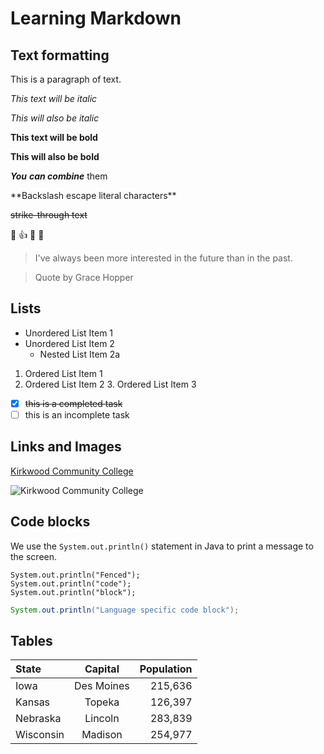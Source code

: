 # Learning Markdown

## Text formatting

This is a paragraph of text.

*This text will be italic*

_This will also be italic_

**This text will be bold**

__This will also be bold__

*__You__* _**can combine**_ them

\*\*Backslash escape literal characters\*\*

~~strike-through text~~

:cowboy_hat_face: :thumbsup: :tada: :rocket:

> I've always been more interested in the future than in the past.

> Quote by Grace Hopper

## Lists

* Unordered List Item 1
* Unordered List Item 2
    * Nested List Item 2a

1. Ordered List Item 1
2. Ordered List Item 2
    3. Ordered List Item 3

- [X] ~~this is a completed task~~
- [ ] this is an incomplete task

## Links and Images

[Kirkwood Community College](http://www.kirkwood.edu)

![Kirkwood Community College](https://www.kirkwood.edu/images/cehomepage/ceheader_kirkwood.png)

## Code blocks

We use the `System.out.println()` statement in Java to print a message to the screen.
```
System.out.println("Fenced");
System.out.println("code");
System.out.println("block");
```

```java
System.out.println("Language specific code block");
```

## Tables

| State | Capital | Population |
|:------|:-------:|-----------:|
| Iowa | Des Moines | 215,636 |
| Kansas | Topeka | 126,397 |
| Nebraska | Lincoln | 283,839 |
| Wisconsin | Madison | 254,977 |
